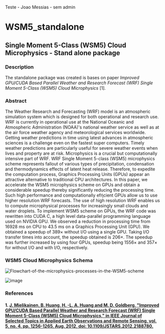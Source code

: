 
Teste - Joao Messias - sem admin
# WSM5_standalone
## Single Moment 5-Class (WSM5) Cloud Microphysics - Stand alone package

### Description
The standalone package was created is bases on paper *Improved GPU/CUDA Based Parallel Weather and Research Forecast (WRF) Single Moment 5-Class (WSM5) Cloud Microphysics* [1].

### Abstract

The Weather Research and Forecasting (WRF) model is an atmospheric simulation system which is designed for both operational and research use. WRF is currently in operational use at the National Oceanic and Atmospheric Administration (NOAA)'s national weather service as well as at the air force weather agency and meteorological services worldwide. Getting weather predictions in time using latest advances in atmospheric sciences is a challenge even on the fastest super computers. Timely weather predictions are particularly useful for severe weather events when lives and property are at risk. Microphysics is a crucial but computationally intensive part of WRF. WRF Single Moment 5-class (WSM5) microphysics scheme represents fallout of various types of precipitation, condensation and thermodynamics effects of latent heat release. Therefore, to expedite the computation process, Graphics Processing Units (GPUs) appear an attractive alternative to traditional CPU architectures. In this paper, we accelerate the WSM5 microphysics scheme on GPUs and obtain a considerable speedup thereby significantly reducing the processing time. Such high performance and computationally efήcient GPUs allow us to use higher resolution WRF forecasts. The use of high resolution WRF enables us to compute microphysical processes for increasingly small clouds and water droplets. To implement WSM5 scheme on GPUs, the WRF code was rewritten into CUDA C, a high level data-parallel programming language used on NVIDIA GPU. We observed a reduction in processing time from 16928 ms on CPU to 43.5 ms on a Graphics Processing Unit (GPU). We obtained a speedup of 389× without I/O using a single GPU. Taking I/O transfer times into account, the speedup obtained is 206×. The speedup was further increased by using four GPUs, speedup being 1556× and 357× for without I/O and with I/O, respectively.

### WSM5 Cloud Microphysics Schema

![Flowchart-of-the-microphysics-processes-in-the-WSM5-scheme](https://user-images.githubusercontent.com/6113640/231156459-dd621b35-0a64-43ac-89c4-6f40b60e7c7a.png)

![image](https://user-images.githubusercontent.com/6113640/231156726-b9a39fd6-24fe-43e1-964d-9e94f26d168c.png)


### References

#### 1. [J. Mielikainen, B. Huang, H. -L. A. Huang and M. D. Goldberg, "Improved GPU/CUDA Based Parallel Weather and Research Forecast (WRF) Single Moment 5-Class (WSM5) Cloud Microphysics," in IEEE Journal of Selected Topics in Applied Earth Observations and Remote Sensing, vol. 5, no. 4, pp. 1256-1265, Aug. 2012, doi: 10.1109/JSTARS.2012.2188780.](https://ieeexplore.ieee.org/document/6182591)
